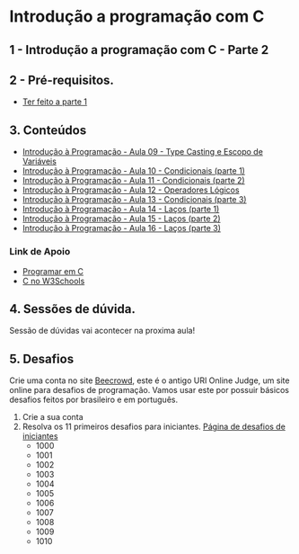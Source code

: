 # Introdução a programação com C 

## 1 - Introdução a programação com C - Parte 2

## 2 - Pré-requisitos. 
- [Ter feito a parte 1](https://github.com/douglasfernandesjr/UniMais1Code6g2/blob/main/Aula/C/Introducao_programacao_C.md)

## 3. Conteúdos

- [Introdução à Programação - Aula 09 - Type Casting e Escopo de Variáveis](https://www.youtube.com/watch?v=moAc2-kC-zc&list=PL_JAaU8k6DQWsh1mt8vwpP8YsH6Xhgq2N&index=9)
- [Introdução à Programação - Aula 10 - Condicionais (parte 1)](https://www.youtube.com/watch?v=ir8kSlda7VU&list=PL_JAaU8k6DQWsh1mt8vwpP8YsH6Xhgq2N&index=10)
- [Introdução à Programação - Aula 11 - Condicionais (parte 2)](https://www.youtube.com/watch?v=LKOgwmmzOmw&list=PL_JAaU8k6DQWsh1mt8vwpP8YsH6Xhgq2N&index=11)
- [Introdução à Programação - Aula 12 - Operadores Lógicos](https://www.youtube.com/watch?v=8ARO9QrXhXI&list=PL_JAaU8k6DQWsh1mt8vwpP8YsH6Xhgq2N&index=12)
- [Introdução à Programação - Aula 13 - Condicionais (parte 3)](https://www.youtube.com/watch?v=4zwCdHnxmXU&list=PL_JAaU8k6DQWsh1mt8vwpP8YsH6Xhgq2N&index=13)
- [Introdução à Programação - Aula 14 - Laços (parte 1)](https://www.youtube.com/watch?v=xbo-iIYAsis&list=PL_JAaU8k6DQWsh1mt8vwpP8YsH6Xhgq2N&index=14)
- [Introdução à Programação - Aula 15 - Laços (parte 2)](https://www.youtube.com/watch?v=8paHwOWvxko&list=PL_JAaU8k6DQWsh1mt8vwpP8YsH6Xhgq2N&index=15)
- [Introdução à Programação - Aula 16 - Laços (parte 3)](https://www.youtube.com/watch?v=VbYOt_Ocy-E&list=PL_JAaU8k6DQWsh1mt8vwpP8YsH6Xhgq2N&index=16)

### Link de Apoio
- [Programar em C](https://pt.wikihow.com/Programar-em-C)
- [C no W3Schools](https://www.w3schools.in/c-tutorial/)

## 4. Sessões de dúvida.

Sessão de dúvidas vai acontecer na proxima aula!

## 5. Desafios

Crie uma conta no site [Beecrowd](https://www.beecrowd.com.br/judge/pt/login), este é o antigo URI Online Judge, um site online para desafios de programação. Vamos usar este por possuir básicos desafios feitos por brasileiro e em português.

1. Crie a sua conta
2. Resolva os 11 primeiros desafios para iniciantes. [Página de desafios de iniciantes](https://www.beecrowd.com.br/judge/pt/problems/index/1)
    - 1000
    - 1001
    - 1002
    - 1003
    - 1004
    - 1005
    - 1006
    - 1007
    - 1008
    - 1009
    - 1010


